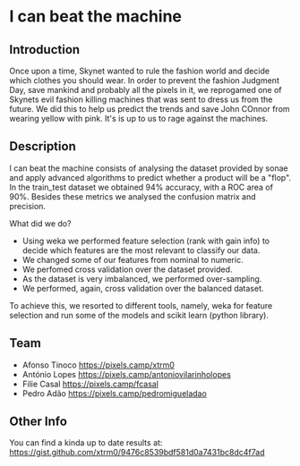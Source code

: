# I can beat the machine

## Introduction

Once upon a time, Skynet wanted to rule the fashion world and decide which clothes you should wear. In order to prevent the fashion Judgment Day, save mankind and probably all the pixels in it, we reprogamed one of Skynets evil fashion killing machines that was sent to dress us from the future. We did this to help us predict the trends and save John COnnor from wearing yellow with pink. It's is up to us to rage against the machines.

## Description

I can beat the machine consists of analysing the dataset provided by sonae and apply advanced algorithms to predict whether a product will be a "flop". In the train_test dataset we obtained 94% accuracy, with a ROC area of 90%. Besides these metrics we analysed the confusion matrix and precision.

What did we do?
  * Using weka we performed feature selection (rank with gain info) to decide which features are the most relevant to classify our data.
  * We changed some of our features from nominal to numeric.
  * We perfomed cross validation over the dataset provided. 
  * As the dataset is very imbalanced, we performed over-sampling.
  * We performed, again, cross validation over the balanced dataset. 

To achieve this, we resorted to different tools, namely, weka for feature selection and run some of the models and scikit learn (python library).


## Team

 * Afonso Tinoco https://pixels.camp/xtrm0
 * António Lopes https://pixels.camp/antoniovilarinholopes
 * Filie Casal https://pixels.camp/fcasal
 * Pedro Adão https://pixels.camp/pedromigueladao

## Other Info
You can find a kinda up to date results at: https://gist.github.com/xtrm0/9476c8539bdf581d0a7431bc8dc4f7ad

